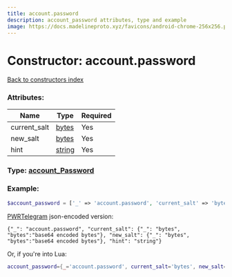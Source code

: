 ```yaml
---
title: account.password
description: account_password attributes, type and example
image: https://docs.madelineproto.xyz/favicons/android-chrome-256x256.png
---
```

# Constructor: account.password  
[Back to constructors index](index.md)



### Attributes:

| Name     |    Type       | Required |
|----------|---------------|----------|
|current\_salt|[bytes](../types/bytes.md) | Yes|
|new\_salt|[bytes](../types/bytes.md) | Yes|
|hint|[string](../types/string.md) | Yes|



### Type: [account\_Password](../types/account_Password.md)


### Example:

```php
$account_password = ['_' => 'account.password', 'current_salt' => 'bytes', 'new_salt' => 'bytes', 'hint' => 'string'];
```  

[PWRTelegram](https://pwrtelegram.xyz) json-encoded version:

```
{"_": "account.password", "current_salt": {"_": "bytes", "bytes":"base64 encoded bytes"}, "new_salt": {"_": "bytes", "bytes":"base64 encoded bytes"}, "hint": "string"}
```


Or, if you're into Lua:

```lua
account_password={_='account.password', current_salt='bytes', new_salt='bytes', hint='string'}

```


